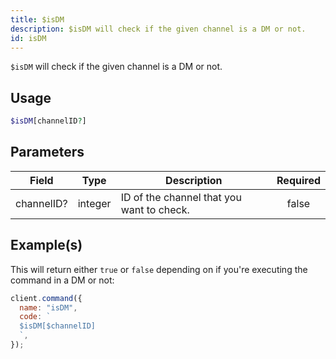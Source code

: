 ```yaml
---
title: $isDM
description: $isDM will check if the given channel is a DM or not.
id: isDM
---
```


`$isDM` will check if the given channel is a DM or not.

## Usage

```php
$isDM[channelID?]
```

## Parameters

| Field      | Type    | Description                               | Required |
| ---------- | ------- | ----------------------------------------- | :------: |
| channelID? | integer | ID of the channel that you want to check. |  false   |

## Example(s)

This will return either `true` or `false` depending on if you're executing the command in a DM or not:

```javascript
client.command({
  name: "isDM",
  code: `
  $isDM[$channelID]
  `,
});
```

